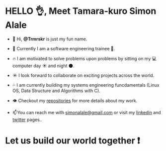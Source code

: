 # HELLO :ok_hand:, Meet Tamara-kuro Simon Alale

- 👋 Hi, **@Trmrskr** is just my fun name.

- :clap: Currently I am a software engineering trainee :muscle:.

- :fire: I am motivated to solve problems upon problems by sitting on my :computer:computer day :sunny: and night :new_moon:.

- :sunny: I look forward to collaborate on exciting projects across the world.

- :sweat_drops: I am currently building my systems engineering funcdamentals (Linux OS, Data Structure and Algorithms with C).

- :eye: Checkout my [repositories](https://github.com/Trmrskr) for more details about my work.

- :mailbox:You can reach me with simonalale@gmail.com or visit my [linkedin](https://www.linkedin.com/in/tamara-kuro-simon-alale-993868151/) and [twitter](https://twitter.com/Trmrskr) pages..

# Let us build our world together :exclamation:

<!---
Trmrskr/Trmrskr is a ✨ special ✨ repository because its `README.md` (this file) appears on your GitHub profile.
You can click the Preview link to take a look at your changes.
--->

